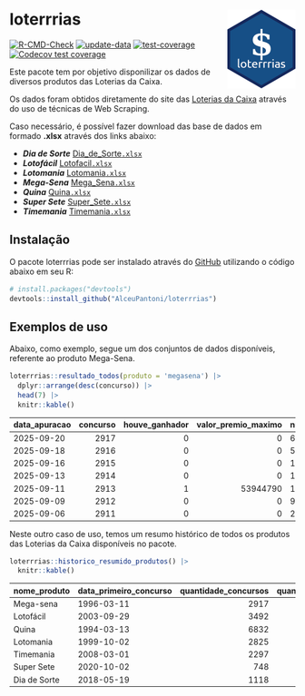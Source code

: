 
<!-- README.md is generated from README.Rmd. Please edit that file -->

# loterrrias <img src="man/figures/logo.png" align="right" height="139" />

<!-- badges: start -->

[![R-CMD-Check](https://github.com/AlceuPantoni/loterrrias/actions/workflows/R-CMD-check.yaml/badge.svg?branch=main)](https://github.com/AlceuPantoni/loterrrias/actions/workflows/R-CMD-check.yaml)
[![update-data](https://github.com/AlceuPantoni/loterrrias/actions/workflows/update-data.yaml/badge.svg)](https://github.com/AlceuPantoni/loterrrias/actions/workflows/update-data.yaml)
[![test-coverage](https://github.com/AlceuPantoni/loterrrias/actions/workflows/test-coverage.yaml/badge.svg?branch=main)](https://github.com/AlceuPantoni/loterrrias/actions/workflows/test-coverage.yaml)
[![Codecov test
coverage](https://codecov.io/gh/AlceuPantoni/loterrrias/branch/main/graph/badge.svg)](https://codecov.io/gh/AlceuPantoni/loterrrias?branch=main)
<!-- badges: end -->

Este pacote tem por objetivo disponilizar os dados de diversos produtos
das Loterias da Caixa.

Os dados foram obtidos diretamente do site das [Loterias da
Caixa](https://loterias.caixa.gov.br/Paginas/default.aspx) através do
uso de técnicas de Web Scraping.

Caso necessário, é possível fazer download das base de dados em formado
**.xlsx** através dos links abaixo:

- ***Dia de Sorte***
  [Dia_de_Sorte`.xlsx`](https://raw.githubusercontent.com/AlceuPantoni/loterrrias/main/data-raw/resultados_diadesorte.xlsx)
- ***Lotofácil***
  [Lotofacil`.xlsx`](https://raw.githubusercontent.com/AlceuPantoni/loterrrias/main/data-raw/resultados_lotofacil.xlsx)
- ***Lotomania***
  [Lotomania`.xlsx`](https://raw.githubusercontent.com/AlceuPantoni/loterrrias/main/data-raw/resultados_lotomania.xlsx)
- ***Mega-Sena***
  [Mega_Sena`.xlsx`](https://raw.githubusercontent.com/AlceuPantoni/loterrrias/main/data-raw/resultados_megasena.xlsx)
- ***Quina***
  [Quina`.xlsx`](https://raw.githubusercontent.com/AlceuPantoni/loterrrias/main/data-raw/resultados_quina.xlsx)
- ***Super Sete***
  [Super_Sete`.xlsx`](https://raw.githubusercontent.com/AlceuPantoni/loterrrias/main/data-raw/resultados_supersete.xlsx)
- ***Timemania***
  [Timemania`.xlsx`](https://raw.githubusercontent.com/AlceuPantoni/loterrrias/main/data-raw/resultados_timemania.xlsx)

## Instalação

O pacote loterrrias pode ser instalado através do
[GitHub](https://github.com/) utilizando o código abaixo em seu R:

``` r
# install.packages("devtools")
devtools::install_github("AlceuPantoni/loterrrias")
```

## Exemplos de uso

Abaixo, como exemplo, segue um dos conjuntos de dados disponíveis,
referente ao produto Mega-Sena.

``` r
loterrrias::resultado_todos(produto = 'megasena') |> 
  dplyr::arrange(desc(concurso)) |> 
  head(7) |> 
  knitr::kable()
```

| data_apuracao | concurso | houve_ganhador | valor_premio_maximo | numeros_sorteados | num_1 | num_2 | num_3 | num_4 | num_5 | num_6 |
|:--------------|---------:|---------------:|--------------------:|:------------------|------:|------:|------:|------:|------:|------:|
| 2025-09-20    |     2917 |              0 |                   0 | 6;19;38;41;46;57  |     6 |    19 |    38 |    41 |    46 |    57 |
| 2025-09-18    |     2916 |              0 |                   0 | 5;11;16;27;40;45  |     5 |    11 |    16 |    27 |    40 |    45 |
| 2025-09-16    |     2915 |              0 |                   0 | 10;11;15;38;52;60 |    10 |    11 |    15 |    38 |    52 |    60 |
| 2025-09-13    |     2914 |              0 |                   0 | 18;25;35;40;46;47 |    18 |    25 |    35 |    40 |    46 |    47 |
| 2025-09-11    |     2913 |              1 |            53944790 | 17;21;34;52;55;60 |    17 |    21 |    34 |    52 |    55 |    60 |
| 2025-09-09    |     2912 |              0 |                   0 | 9;25;37;41;51;59  |     9 |    25 |    37 |    41 |    51 |    59 |
| 2025-09-06    |     2911 |              0 |                   0 | 23;27;32;54;56;59 |    23 |    27 |    32 |    54 |    56 |    59 |

Neste outro caso de uso, temos um resumo histórico de todos os produtos
das Loterias da Caixa disponíveis no pacote.

``` r
loterrrias::historico_resumido_produtos() |> 
  knitr::kable()
```

| nome_produto | data_primeiro_concurso | quantidade_concursos | quantidade_concursos_com_ganhador | percentual_com_ganhador | media_premiacao | maior_premio | menor_premio | total_dezenas_sorteadas | numero_mais_sorteado | numero_menos_sorteado |
|:-------------|:-----------------------|---------------------:|----------------------------------:|------------------------:|----------------:|-------------:|-------------:|------------------------:|---------------------:|----------------------:|
| Mega-sena    | 1996-03-11             |                 2917 |                               640 |                    0.22 |      26359821.9 |    289420865 |    348732.75 |                   17502 |                   10 |                    26 |
| Lotofácil    | 2003-09-29             |                 3492 |                              3083 |                    0.88 |        979621.3 |      8252873 |     10712.22 |                   52380 |                   20 |                    16 |
| Quina        | 1994-03-13             |                 6832 |                              2609 |                    0.38 |       3579437.8 |    579215957 |     14230.37 |                   34160 |                    4 |                    47 |
| Lotomania    | 1999-10-02             |                 2825 |                               701 |                    0.25 |       2562514.4 |     37261930 |    109348.66 |                   56500 |                   47 |                    96 |
| Timemania    | 2008-03-01             |                 2297 |                                78 |                    0.03 |      25486153.3 |    818652938 |    164711.44 |                   16079 |                   20 |                    53 |
| Super Sete   | 2020-10-02             |                  748 |                                30 |                    0.04 |       3168014.8 |     10146164 |    124747.77 |                    5236 |                    7 |                     1 |
| Dia de Sorte | 2018-05-19             |                 1118 |                               347 |                    0.31 |        812187.3 |      4872572 |     59101.35 |                    7826 |                   10 |                     1 |
